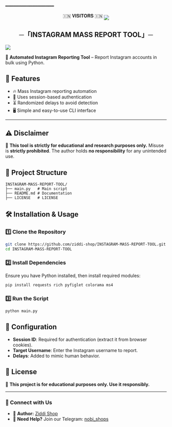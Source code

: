 ━━━━━━━━━━━━━━━━━━
<p align="center">
🇮🇳 𝐕𝐈𝐒𝐈𝐓𝐎𝐑𝐒 🇮🇳

<!--
**ziddi-shop/ziddi-shop** is a ✨ _special_ ✨ repository because its `README.md` (this file) appears on your GitHub profile.


<p align="center">
    <b>ᴠɪsɪᴛᴏʀs</b><br>
 -->    <img align="middle" src="https://profile-counter.glitch.me/ziddi-shop/count.svg" />
</p>




<h2 align="center">
    ─「INSTAGRAM MASS REPORT TOOL」─

</h2>
<img src="https://readme-typing-svg.herokuapp.com?color=FF0000&width=420&lines=♦+𝙿𝙾𝚆𝙴𝚁𝙳+𝙱𝚈+𝐙𝐈𝐃𝐃𝐈+🎭">

🚀 **Automated Instagram Reporting Tool** – Report Instagram accounts in bulk using Python.

## 📌 Features
- 🔥 Mass Instagram reporting automation
- 🔑 Uses session-based authentication
- ⏳ Randomized delays to avoid detection
- 🖥️ Simple and easy-to-use CLI interface


---




## ⚠️ Disclaimer
🚨 **This tool is strictly for educational and research purposes only.** Misuse is **strictly prohibited**. The author holds **no responsibility** for any unintended use.

## 📂 Project Structure
```
INSTAGRAM-MASS-REPORT-TOOL/
├── main.py   # Main script
├── README.md # Documentation
├── LICENSE   # LICENSE
```

## 🛠️ Installation & Usage

### 1️⃣ Clone the Repository
```sh
git clone https://github.com/ziddi-shop/INSTAGRAM-MASS-REPORT-TOOL.git
cd INSTAGRAM-MASS-REPORT-TOOL
```

### 2️⃣ Install Dependencies
Ensure you have Python installed, then install required modules:
```sh
pip install requests rich pyfiglet colorama ms4
```

### 3️⃣ Run the Script
```sh
python main.py
```

## 🔧 Configuration
- **Session ID**: Required for authentication (extract it from browser cookies).
- **Target Username**: Enter the Instagram username to report.
- **Delays**: Added to mimic human behavior.

## 📜 License
📢 **This project is for educational purposes only. Use it responsibly.**

---
### 🤝 Connect with Us
- 📌 **Author:** [Ziddi Shop](https://t.me/nobi_shops)
- 📢 **Need Help?** Join our Telegram: [nobi_shops](https://t.me/nobi_shops)

